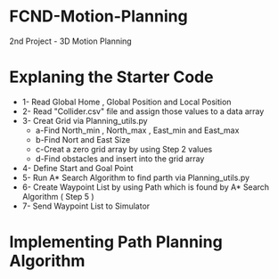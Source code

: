 # FCND-Motion-Planning
2nd Project - 3D Motion Planning 


# Explaning the Starter Code

* 1- Read Global Home , Global Position and Local Position
* 2- Read "Collider.csv" file and assign those values to a data array
* 3- Creat Grid via Planning_utils.py
  * a-Find North_min , North_max , East_min and East_max
  * b-Find Nort and East Size 
  * c-Creat a zero grid array by using Step 2 values 
  * d-Find obstacles and insert into the grid array 
* 4- Define Start and Goal Point
* 5- Run A* Search Algorithm to find parth via Planning_utils.py
* 6- Create Waypoint List by using Path which is found by A* Search Algorithm ( Step 5 )
* 7- Send Waypoint List to Simulator

# Implementing Path Planning Algorithm

